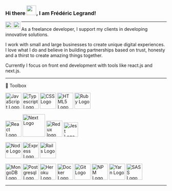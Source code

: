 ### Hi there <img src="https://raw.githubusercontent.com/MartinHeinz/MartinHeinz/master/wave.gif" width="30px">, I am Frédéric Legrand!

<a target="_blank" href="https://www.linkedin.com/in/fr%C3%A9d%C3%A9ric-legrand-0aa547175/">
  <img align="left" alt="Fred's LinkedIN" width="22px" src="https://raw.githubusercontent.com/peterthehan/peterthehan/master/assets/linkedin.svg" />
</a>
<a target="_blank" href="https://www.pokouweb.fr/">
  <img align="left" alt="Fred's LinkedIN" width="22px" src="https://raw.githubusercontent.com/FredoWagon/pokouweb/29a48a9e14c1c84ba5c243f42447bf27610df1ab/public/pokou_logo.svg" />
</a>

---

As a freelance developer, I support my clients in developing innovative solutions.

I work with small and large businesses to create unique digital experiences. I love what I do and believe in building partnerships based on trust, honesty and a thirst to create amazing things together.

Currently I focus on front end development with tools like react.js and next.js.

---

🧰 Toolbox

<img src="https://cdn.worldvectorlogo.com/logos/logo-javascript.svg" title="Javascript" alt="JavaScript Logo" width="50" height="50"/> <img src="https://cdn.worldvectorlogo.com/logos/typescript.svg" title="Typescript" alt="Typescript Logo" width="50" height="50"/> <img src="https://cdn.worldvectorlogo.com/logos/css-3.svg" title="CSS" alt="CSS Logo" width="50" height="50"/> <img src="https://cdn.worldvectorlogo.com/logos/html-1.svg" alt="HTML5 Logo" title="HTML" width="50" height="50"/> <img src="https://cdn.worldvectorlogo.com/logos/ruby.svg" title="Ruby" alt="Ruby Logo" width="50" height="50"/> 

<img src="https://cdn.worldvectorlogo.com/logos/react-2.svg" title="React" alt="React Logo" width="50" height="50"/> <img src="https://cdn.worldvectorlogo.com/logos/nextjs-2.svg" title="Next" alt="Next Logo" width="70" height="70"/> <img src="https://cdn.worldvectorlogo.com/logos/redux.svg" alt="Redux logo" title="Redux" width="50" height="50"/> <img src="https://cdn.worldvectorlogo.com/logos/jest-2.svg" alt="Jest Logo" title="Jest" width="45" height="45"/>

<img src="https://cdn.worldvectorlogo.com/logos/nodejs-1.svg" alt="Node Logo" title="Node.js" width="50" height="50"/> <img src="https://cdn.worldvectorlogo.com/logos/express-109.svg" alt="Express Logo" title="Express.js" width="50" height="50"/>  <img src="https://cdn.worldvectorlogo.com/logos/rails-1.svg" alt="Rails Logo" title="Ruby on Rails" width="50" height="50"/>

<img src="https://cdn.worldvectorlogo.com/logos/mongodb-icon-1.svg" alt="MongoDB Logo" title="MongoDB" width="50" height="50"/> <img src="https://cdn.worldvectorlogo.com/logos/postgresql.svg" title="PorsgreSQL" alt="Postgresql Logo" width="50" height="50"/> <img src="https://cdn.worldvectorlogo.com/logos/heroku-1.svg" title="Heroku" alt="Heroku Logo" width="50" height="50"/> <img src="https://cdn.worldvectorlogo.com/logos/docker.svg" title="Docker" alt="Docker Logo" width="50" height="50"/> 
<img src="https://cdn.worldvectorlogo.com/logos/git.svg" title="Git" alt="Git Logo" width="50" height="50"/> <img src="https://cdn.worldvectorlogo.com/logos/npm.svg" alt="NPM Logo" title="Node Package Manager" width="50" height="50"/> <img src="https://cdn.worldvectorlogo.com/logos/yarn.svg" alt="Yarn Logo" title="Yarn" width="50" height="50"/> <img src="https://cdn.worldvectorlogo.com/logos/sass-1.svg" alt="SASS Logo" title="SASS" width="50" height="50"/> 

---



